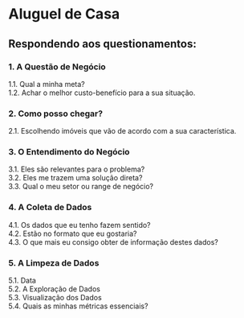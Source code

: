 # Aluguel de Casa

## Respondendo aos questionamentos:

### 1. A Questão de Negócio
1.1. Qual a minha meta?  
1.2. Achar o melhor custo-benefício para a sua situação.

### 2. Como posso chegar?
2.1. Escolhendo imóveis que vão de acordo com a sua característica.

### 3. O Entendimento do Negócio
3.1. Eles são relevantes para o problema?  
3.2. Eles me trazem uma solução direta?  
3.3. Qual o meu setor ou range de negócio?

### 4. A Coleta de Dados
4.1. Os dados que eu tenho fazem sentido?  
4.2. Estão no formato que eu gostaria?  
4.3. O que mais eu consigo obter de informação destes dados?

### 5. A Limpeza de Dados
5.1. Data  
5.2. A Exploração de Dados  
5.3. Visualização dos Dados  
5.4. Quais as minhas métricas essenciais?
